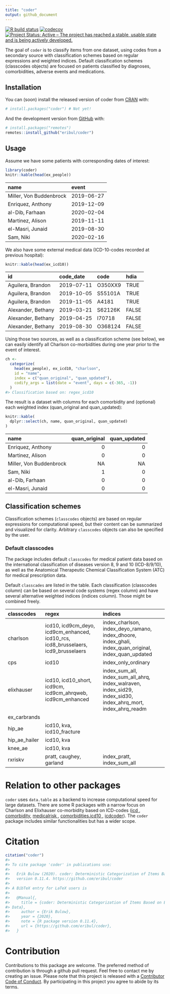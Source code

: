 ```yaml
---
title: "coder"
output: github_document
---
```


[![R build status](https://github.com/eribul/coder/workflows/R-CMD-check/badge.svg)](https://github.com/eribul/coder/actions)
[![codecov](https://codecov.io/gh/eribul/coder/branch/master/graph/badge.svg)](https://codecov.io/gh/eribul/coder)
[![Project Status: Active – The project has reached a stable, usable state and is being actively developed.](https://www.repostatus.org/badges/latest/active.svg)](https://www.repostatus.org/#active)


<!-- README.md is generated from README.Rmd. Please edit that file --> 



The goal of `coder` is to classify items from one dataset, using codes from a secondary source with classification schemes based on regular expressions and weighted indices. Default classification schemes (classcodes objects) are focused on patients classified by diagnoses, comorbidities, adverse events and medications.
 
## Installation 

You can (soon) install the released version of coder from [CRAN](https://CRAN.R-project.org) with:

``` r
# install.packages("coder") # Not yet!
```

And the development version from [GitHub](https://github.com/) with:

``` r
# install.packages("remotes")
remotes::install_github("eribul/coder")
```

## Usage

Assume we have some patients with corresponding dates of interest:

```r
library(coder)
knitr::kable(head(ex_people))
```



|name                    |event      |
|:-----------------------|:----------|
|Miller, Von Buddenbrock |2019-06-27 |
|Enriquez, Anthony       |2019-12-09 |
|al-Dib, Farhaan         |2020-02-04 |
|Martinez, Alison        |2019-11-11 |
|el-Masri, Junaid        |2019-08-30 |
|Sam, Niki               |2020-02-16 |
We also have some external medical data (ICD-10-codes recorded at previous hospital):


```r
knitr::kable(head(ex_icd10))
```



|id                 |code_date  |code    |hdia  |
|:------------------|:----------|:-------|:-----|
|Aguilera, Brandon  |2019-07-11 |O350XX9 |TRUE  |
|Aguilera, Brandon  |2019-10-05 |S55101A |TRUE  |
|Aguilera, Brandon  |2019-11-05 |A4181   |TRUE  |
|Alexander, Bethany |2019-03-21 |S62126K |FALSE |
|Alexander, Bethany |2019-04-25 |I70718  |FALSE |
|Alexander, Bethany |2019-08-30 |O368124 |FALSE |

Using those two sources, as well as a classification scheme (see below), we can easily identify all Charlson co-morbidities during one year prior to the event of interest.


```r
ch <- 
  categorize(
    head(ex_people), ex_icd10, "charlson",
    id = "name",
    index = c("quan_original", "quan_updated"),
    codify_args = list(date = "event", days = c(-365, -1))
  )
#> Classification based on: regex_icd10
```

The result is a dataset with columns for each comorbidity and (optional) each weighted index (quan_original and quan_updated):


```r
knitr::kable(
  dplyr::select(ch, name, quan_original, quan_updated) 
)
```



|name                    | quan_original| quan_updated|
|:-----------------------|-------------:|------------:|
|Enriquez, Anthony       |             0|            0|
|Martinez, Alison        |             0|            0|
|Miller, Von Buddenbrock |            NA|           NA|
|Sam, Niki               |             1|            0|
|al-Dib, Farhaan         |             0|            0|
|el-Masri, Junaid        |             0|            0|



## Classification schemes

Classification schemes (`classcodes` objects) are based on regular expressions for computational speed, but their content can be summarized and visualized for clarity.  Arbitrary `classcodes` objects can also be specified by the user. 

### Default classcodes

The package includes default `classcodes` for medical patient data based on the international classification of diseases version 8, 9 and 10 (ICD-8/9/10), as well as the Anatomical Therapeutic Chemical Classification System (ATC) for medical prescription data.

Default `classcades` are listed in the table. Each classification (classcodes column) can be based on several code systems (regex column) and have several alternative weighted indices (indices column). Those might be combined freely. 


|classcodes    |regex                                                                              |indices                                                                                                        |
|:-------------|:----------------------------------------------------------------------------------|:--------------------------------------------------------------------------------------------------------------|
|charlson      |icd10, icd9cm_deyo, icd9cm_enhanced, icd10_rcs, icd8_brusselaers, icd9_brusselaers |index_charlson, index_deyo_ramano, index_dhoore, index_ghali, index_quan_original, index_quan_updated          |
|cps           |icd10                                                                              |index_only_ordinary                                                                                            |
|elixhauser    |icd10, icd10_short, icd9cm, icd9cm_ahrqweb, icd9cm_enhanced                        |index_sum_all, index_sum_all_ahrq, index_walraven, index_sid29, index_sid30, index_ahrq_mort, index_ahrq_readm |
|ex_carbrands  |                                                                                   |                                                                                                               |
|hip_ae        |icd10, kva, icd10_fracture                                                         |                                                                                                               |
|hip_ae_hailer |icd10, kva                                                                         |                                                                                                               |
|knee_ae       |icd10, kva                                                                         |                                                                                                               |
|rxriskv       |pratt, caughey, garland                                                            |index_pratt, index_sum_all                                                                                     |

# Relation to other packages

`coder` uses `data.table` as a backend to increase computational speed for large datasets. There are some R packages with a narrow focus on Charlson and Elixhauser co-morbidity based on ICD-codes ([icd ](https://CRAN.R-project.org/package=icd), [comorbidity](https://CRAN.R-project.org/package=comorbidity), [medicalrisk ](https://CRAN.R-project.org/package=medicalrisk), [comorbidities.icd10 ](https://github.com/gforge/comorbidities.icd10), [icdcoder](https://github.com/wtcooper/icdcoder)). The `coder` package includes similar functionalities but has a wider scope. 

# Citation


```r
citation("coder")
#> 
#> To cite package 'coder' in publications use:
#> 
#>   Erik Bulow (2020). coder: Deterministic Categorization of Items Based on External Code Data. R package
#>   version 0.11.4. https://github.com/eribul/coder
#> 
#> A BibTeX entry for LaTeX users is
#> 
#>   @Manual{,
#>     title = {coder: Deterministic Categorization of Items Based on External Code
#> Data},
#>     author = {Erik Bulow},
#>     year = {2020},
#>     note = {R package version 0.11.4},
#>     url = {https://github.com/eribul/coder},
#>   }
```


# Contribution

Contributions to this package are welcome. The preferred method of contribution is through a github pull request. Feel free to contact me by creating an issue. Please note that this project is released with a [Contributor Code of Conduct](CODE_OF_CONDUCT.md).
By participating in this project you agree to abide by its terms.
